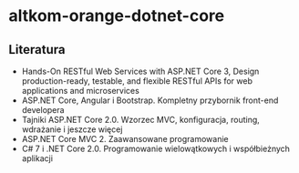 # altkom-orange-dotnet-core


## Literatura
- Hands-On RESTful Web Services with ASP.NET Core 3, Design production-ready, testable, and flexible RESTful APIs for web applications and microservices
- ASP.NET Core, Angular i Bootstrap. Kompletny przybornik front-end developera
- Tajniki ASP.NET Core 2.0. Wzorzec MVC, konfiguracja, routing, wdrażanie i jeszcze więcej
- ASP.NET Core MVC 2. Zaawansowane programowanie
- C# 7 i .NET Core 2.0. Programowanie wielowątkowych i współbieżnych aplikacji

